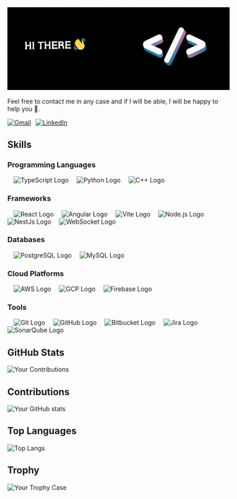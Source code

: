 <!-- Header Image -->
<img src="https://github.com/Amitdey13/Amitdey13/blob/master/Black%20&%20Yellow%20Creative%20Business%20Facebook%20Cover.gif?raw=true" alt="Header Image" width="1000"/>

Feel free to contact me in any case and if I will be able, I will be happy to help you 🙂.

<!--![Profile Views](https://img.shields.io/badge/dynamic/json?color=blue&label=Profile%20Views&query=$.profileViews&url=https://api.github-star-counter.workers.dev/user/Amitdey13)-->

[![Gmail](https://img.shields.io/badge/Email-Me-red?style=for-the-badge&logo=gmail)](mailto:apu76899@gmail.com)
&ensp;[![LinkedIn](https://img.shields.io/badge/LinkedIn-Connect-blue?style=for-the-badge&logo=linkedin)](https://www.linkedin.com/in/amit-dey-aabb11186/)

## Skills
### Programming Languages
&emsp;<img src="https://user-images.githubusercontent.com/25181517/183890598-19a0ac2d-e88a-4005-a8df-1ee36782fde1.png" alt="TypeScript Logo" width="50" height="50">
&emsp;<img src="https://user-images.githubusercontent.com/25181517/183423507-c056a6f9-1ba8-4312-a350-19bcbc5a8697.png" alt="Python Logo" width="50" height="50">
&emsp;<img src="https://user-images.githubusercontent.com/25181517/192106073-90fffafe-3562-4ff9-a37e-c77a2da0ff58.png" alt="C++ Logo" width="50" height="50">

### Frameworks
&emsp;<img src="https://user-images.githubusercontent.com/25181517/183897015-94a058a6-b86e-4e42-a37f-bf92061753e5.png" alt="React Logo" width="50" height="50"> 
&emsp;<img src="https://user-images.githubusercontent.com/25181517/183890595-779a7e64-3f43-4634-bad2-eceef4e80268.png" alt="Angular Logo" width="50" height="50"> 
&emsp;<img src="https://user-images.githubusercontent.com/62091613/261395532-b40892ef-efb8-4b0e-a6b5-d1cfc2f3fc35.png" alt="Vite Logo" width="50" height="50"> 
&emsp;<img src="https://user-images.githubusercontent.com/25181517/183568594-85e280a7-0d7e-4d1a-9028-c8c2209e073c.png" alt="Node.js Logo" width="50" height="50"> 
&emsp;<img src="https://user-images.githubusercontent.com/136815194/273370085-519bfaf3-c242-431e-a269-876979f05574.png" alt="NestJs Logo" width="50" height="50">
&emsp;<img src="https://user-images.githubusercontent.com/25181517/187070862-03888f18-2e63-4332-95fb-3ba4f2708e59.png" alt="WebSocket Logo" width="50" height="50">

### Databases
&emsp;<img src="https://user-images.githubusercontent.com/25181517/117208740-bfb78400-adf5-11eb-97bb-09072b6bedfc.png" alt="PostgreSQL Logo" width="50" height="50"> 
&emsp;<img src="https://user-images.githubusercontent.com/25181517/183896128-ec99105a-ec1a-4d85-b08b-1aa1620b2046.png" alt="MySQL Logo" width="50" height="50"> 

### Cloud Platforms
&emsp;<img src="https://user-images.githubusercontent.com/25181517/183896132-54262f2e-6d98-41e3-8888-e40ab5a17326.png" alt="AWS Logo" width="50" height="50"> 
&emsp;<img src="https://user-images.githubusercontent.com/25181517/183911547-990692bc-8411-4878-99a0-43506cdb69cf.png" alt="GCP Logo" width="50" height="50"> 
&emsp;<img src="https://user-images.githubusercontent.com/25181517/189716855-2c69ca7a-5149-4647-936d-780610911353.png" alt="Firebase Logo" width="50" height="50"> 

### Tools
&emsp;<img src="https://user-images.githubusercontent.com/25181517/192108372-f71d70ac-7ae6-4c0d-8395-51d8870c2ef0.png" alt="Git Logo" width="50" height="50"> 
&emsp;<img src="https://user-images.githubusercontent.com/25181517/192108374-8da61ba1-99ec-41d7-80b8-fb2f7c0a4948.png" alt="GitHub Logo" width="50" height="50"> 
&emsp;<img src="https://user-images.githubusercontent.com/25181517/192108375-268c35e6-ab26-44b2-88bf-e3121a4e5083.png" alt="Bitbucket Logo" width="50" height="50">
&emsp;<img src="https://user-images.githubusercontent.com/25181517/183912952-83784e94-629d-4c34-a961-ae2ae795b662.png" alt="Jira Logo" width="50" height="50">
&emsp;<img src="https://user-images.githubusercontent.com/25181517/184146221-671413cb-b1ae-47db-a232-b37c99281516.png" alt="SonarQube Logo" width="50" height="50">

<!-- ### Authentication -->
<!-- <img src="https://example.com/auth0-logo.png" alt="Auth0 Logo" width="50" height="50">  -->


## GitHub Stats
![Your Contributions](https://github-readme-streak-stats.herokuapp.com/?user=amitdey13&show_icons=true&theme=transparent)

## Contributions
![Your GitHub stats](https://github-readme-stats.vercel.app/api?username=amitdey13&show_icons=true&theme=transparent)

## Top Languages
![Top Langs](https://github-readme-stats.vercel.app/api/top-langs/?username=amitdey13&show_icons=true&theme=transparent)

## Trophy
![Your Trophy Case](https://github-profile-trophy.vercel.app/?username=amitdey13&theme=dark)

<!--
**Amitdey13/Amitdey13** is a ✨ _special_ ✨ repository because its `README.md` (this file) appears on your GitHub profile.

Here are some ideas to get you started:

- 🔭 I’m currently working on ...
- 🌱 I’m currently learning ...
- 👯 I’m looking to collaborate on ...
- 🤔 I’m looking for help with ...
- 💬 Ask me about ...
- 📫 How to reach me: ...
- 😄 Pronouns: ...
- ⚡ Fun fact: ...
-->
